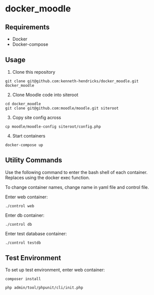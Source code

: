 # docker_moodle

## Requirements
* Docker
* Docker-compose

## Usage

1. Clone this repository
```
git clone git@github.com:kenneth-hendricks/docker_moodle.git docker_moodle
```

2. Clone Moodle code into siteroot
```
cd docker_moodle
git clone git@github.com:moodle/moodle.git siteroot
```

3. Copy site config across
```
cp moodle/moodle-config siteroot/config.php
```

4. Start containers
```
docker-compose up
```

## Utility Commands
Use the following command to enter the bash shell of each container. 
Replaces using the docker exec function. 

To change container names, change name in yaml file and control file. 

Enter web container:
```
./control web
```
Enter db container:
```
./control db
```
Enter test database container:
```
./control testdb
```

## Test Environment
To set up test environment, enter web container:

```
composer install

php admin/tool/phpunit/cli/init.php

```